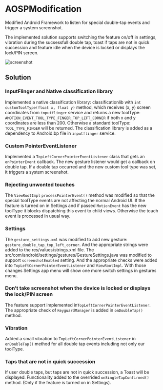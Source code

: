 # AOSPModification

Modified Android Framework to listen for special double-tap events and trigger a system screenshot. 

The implemented solution supports switching the feature on/off in settings, vibration during the sucsessfull double tap, toast if taps are not in quick succession and feature idle when the device is locked or displays the lock/PIN screen.

![screenshot](https://cloud.githubusercontent.com/assets/6971421/26136337/3c6d2c78-3a70-11e7-963e-154a6821920b.jpg)

## Solution
### InputFlinger and Native classification library
Implemented a native classification library: classificationlib with `int customToolType(float x, float y)` method, which receives (x, y) screen coordinates from `inputflinger` service and returns a new toolType: `AMOTION_EVENT_TOOL_TYPE_FINGER_TOP_LEFT_CORNER` if both x and y coordinates are less than 200. Otherwise a standard toolType: `TOOL_TYPE_FINGER` will be returned. The classification library is added as a dependency to Android.bp file in `inputflinger` service.

### Custom PointerEventListener
Implemented a `TopLeftCornerPointerEventListener` class that gets an `onPointerEvent` callback.
The new gesture listener would get a callback on double tap. If a double tap occurred and the new custom tool type was set, it triggers a system screenshot.

### Rejecting unwonted touches
The `ViewRootImpl` `processPointerEvent()` method was modified so that the special toolType events are not affecting the normal Android UI.
If the feature is turned on in Settings and if passed `MotionEvent` has the new toolType it blocks dispatching this event to child views. Otherwise the touch event is processed in usual way.

### Settings
The `gesture_settings.xml` was modified to add new gesture: `gesture_double_tap_top_left_corner`.
And the appropriate strings were added to the res/values/strings.xml file. The src/com/android/settings/gestures/GestureSettings.java was modified to support `screenshotEnabled` setting. And the appropriate checks were added into `TopLeftCornerPointerEventListener` and `ViewRootImpl`. With those changes Settings app menu will show one more switch settings in gestures menu. 

### Don’t take screenshot when the device is locked or displays the lock/PIN screen
The feature support implemented in`TopLeftCornerPointerEventListener`. The appropriate check of `KeyguardManager` is added in `onDoubleTap()` method.  

### Vibration 
Added a small vibration to `TopLeftCornerPointerEventListener` in `onDoubleTap()` method for all double tap events including not only our toolType. 

### Taps that are not in quick succession
If user double taps, but taps are not in quick succession, a Toast will be displayed.
Functionality added to the overrided `onSingleTapConfirmed()` method.  (Only if the feature is turned on in Settings).
